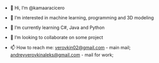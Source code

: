- 👋 Hi, I’m @kamaaracicero
- 👀 I’m interested in machine learning, programming and 3D modeling
- 🌱 I’m currently learning C#, Java and Python
- 💞️ I’m looking to collaborate on some project


- 📫 How to reach me:
verovkin02@gmail.com - main mail;
andreyverovkinaleks@gmail.com - mail for work;

